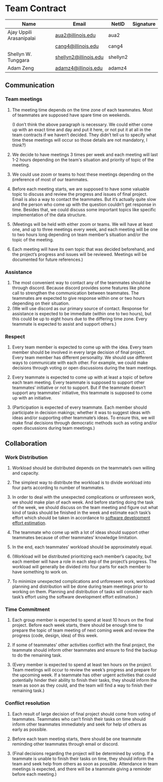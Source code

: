 # Team Contract

| Name                     | Email                 | NetID    | Signature |
| ------------------------ | --------------------- | -------- | --------- |
| Ajay Uppili Arasanipalai | aua2@illinois.edu     | aua2     |           |
|                          | cang4@illinois.edu    | cang4    |           |
| Shellyn W. Tunggara      | shellyn2@illinois.edu | shellyn2 |           |
| Adam Zeng                | adamz4@illinois.edu   | adamz4   |           |

## Communication

### Team meetings

1. The meeting time depends on the time zone of each teammates. Most of teammates are supposed have spare time on weekends. 

   (I don’t think the above paragraph is necessary. We could either come up with an exact time and day and put it here, or not put it at all in the team contracts if we haven’t decided. They didn’t tell us to specify what time these meetings will occur so those details are not mandatory, I think?)

2. We decide to have meetings 3 times per week and each meeting will last 1-2 hours depending on the team's situation and priority of topic of the meeting. 
3. We could use zoom or teams to host these meetings depending on the preference of most of our teammates. 
4. Before each meeting starts, we are supposed to have some valuable topic to discuss and review the progress and issues of final project. Email is also a way to contact the teammates. But it’s actually quite slow and the person who come up with the question couldn’t get response in time. Besides that, we could discuss some important topics like specific implementation of the data structure. 
5. (Meetings will be held with either zoom or teams. We will have at least one, and up to three meetings every week, and each meeting will be one to two hours long depending on team member’s situation and/or the topic of the meeting. 
6. Each meeting will have its own topic that was decided beforehand, and the project’s progress and issues will be reviewed. Meetings will be documented for future references.) 

### Assistance

1. The most convenient way to contact any of the teammates should be through discord. Because discord provides some features like phone call to strengthen the communication between teammates. The teammates are expected to give response within one or two hours depending on their situation. 
2. (We will use discord as our primary source of contact. Response for assistance is expected to be immediate (within one to two hours), but this could be up to eight hours due to the differing time zone. Every teammate is expected to assist and support others.) 

 

### Respect

1. Every team member is expected to come up with the idea. Every team member should be involved in every large decision of final project. Every team member has different personality. We should use different ways to communicate with each other. For example, we could make decisions through voting or open discussions during the team meetings. 

2. Every teammate is expected to come up with at least a topic of before each team meeting. Every teammate is supposed to support other teammates’ initiative or not to support. But if the teammate doesn’t support any teammates’ initiative, this teammate is supposed to come up with an initiative. 

3. (Participation is expected of every teammate. Each member should participate in decision makings; whether it was to suggest ideas with ideas and/or supporting other teammate’s ideas. To ensure this, we will make final decisions through democratic methods such as voting and/or open discussions during team meetings.) 

 

## Collaboration

### Work Distribution

1. Workload should be distributed depends on the teammate’s own willing and capacity.

2. The simplest way to distribute the workload is to divide workload into four parts according to number of teammates. 

3. In order to deal with the unexpected complications or unforeseen work, we should make plan of each week. And before starting doing the task of the week, we should discuss on the team meeting and figure out what kind of tasks should be finished in the week and estimate each task’s effort which should be taken in accordance to [software development effort estimation](https://en.wikipedia.org/wiki/Software_development_effort_estimation).

4. The teammate who come up with a lot of ideas should support other teammates because of other teammates’ knowledge limitation. 

5. In the end, each teammates’ workload should be approximately equal. 

6. (Workload will be distributed prioritizing each member’s capacity, but each member will have a role in each step of the project’s progress. The workload will generally be divided into four parts for each member to have something to work on. 

7. To minimize unexpected complications and unforeseen work, workload planning and distribution will be done during team meetings prior to working on them. Planning and distribution of tasks will consider each task’s effort using the software development effort estimation.) 

### Time Commitment

1. Each group member is expected to spend at least 10 hours on the final project. Before each week starts, there should be enough time to prepare the topic of team meeting of next coming week and review the progress (code, design, idea) of this week. 

2. If some of teammates’ other activities conflict with the final project, the teammate should inform other teammates and ensure to find the backup to do the remaining task. 

3. (Every member is expected to spend at least ten hours on the project. Team meetings will occur to review the week’s progress and prepare for the upcoming week. If a teammate has other urgent activities that could potentially hinder their ability to finish their tasks, they should inform the team as soon as they could, and the team will find a way to finish their remaining task.) 

### Conflict resolution

1. Each result of large decision of final project should come from voting of teammates. Teammates who can’t finish their tasks on time should inform other teammates immediately and seek for help of others as early as possible. 

2. Before each team meeting starts, there should be one teammate reminding other teammates through email or discord. 

3. (Final decisions regarding the project will be determined by voting. If a teammate is unable to finish their tasks on time, they should inform the team and seek help from others as soon as possible. Attendance in team meetings is expected, and there will be a teammate giving a reminder before each meeting.) 

 

 